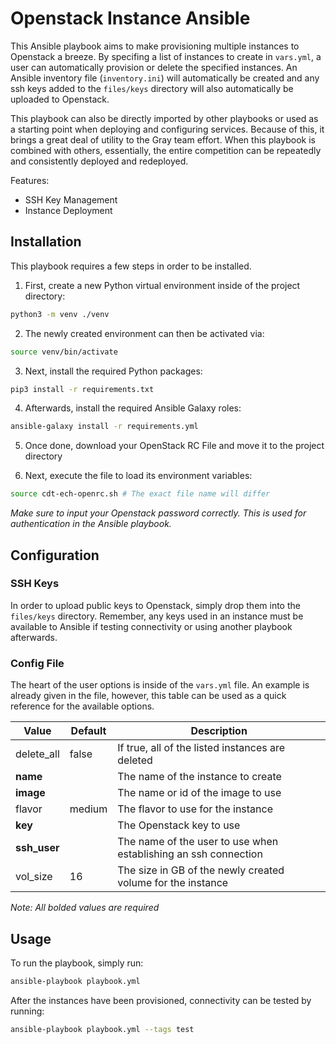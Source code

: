 # Openstack Instance Ansible

This Ansible playbook aims to make provisioning multiple instances to Openstack a breeze. By specifing a list of instances to create in `vars.yml`, a user can automatically provision or delete the specified instances. An Ansible inventory file (`inventory.ini`) will automatically be created and any ssh keys added to the `files/keys` directory will also automatically be uploaded to Openstack.

This playbook can also be directly imported by other playbooks or used as a starting point when deploying and configuring services. Because of this, it brings a great deal of utility to the Gray team effort. When this playbook is combined with others, essentially, the entire competition can be repeatedly and consistently deployed and redeployed.

Features:
  - SSH Key Management
  - Instance Deployment

## Installation

This playbook requires a few steps in order to be installed.

1. First, create a new Python virtual environment inside of the project directory:

```bash
python3 -m venv ./venv
```

2. The newly created environment can then be activated via:

```bash
source venv/bin/activate
```

3. Next, install the required Python packages:

```bash
pip3 install -r requirements.txt
```

4. Afterwards, install the required Ansible Galaxy roles:

```bash
ansible-galaxy install -r requirements.yml
```

5. Once done, download your OpenStack RC File and move it to the project directory

6. Next, execute the file to load its environment variables:

```bash
source cdt-ech-openrc.sh # The exact file name will differ
```

*Make sure to input your Openstack password correctly. This is used for authentication in the Ansible playbook.*

## Configuration

### SSH Keys

In order to upload public keys to Openstack, simply drop them into the `files/keys` directory. Remember, any keys used in an instance must be available to Ansible if testing connectivity or using another playbook afterwards.

### Config File

The heart of the user options is inside of the `vars.yml` file. An example is already given in the file, however, this table can be used as a quick reference for the available options.

| Value        | Default | Description                                                     |
|--------------|---------|-----------------------------------------------------------------|
| delete_all   | false   | If true, all of the listed instances are deleted                |
| **name**     |         | The name of the instance to create                              |
| **image**    |         | The name or id of the image to use                              |
| flavor       | medium  | The flavor to use for the instance                              |
| **key**      |         | The Openstack key to use                                        |
| **ssh_user** |         | The name of the user to use when establishing an ssh connection |
| vol_size     | 16      | The size in GB of the newly created volume for the instance     |

*Note: All bolded values are required*

## Usage

To run the playbook, simply run:

```bash
ansible-playbook playbook.yml
```

After the instances have been provisioned, connectivity can be tested by running:

```bash
ansible-playbook playbook.yml --tags test
```